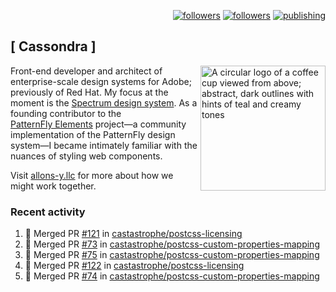 <p align="right"><a rel="me" href="https://front-end.social/@castastrophe">
    <img alt="followers" title="Follow me on Mastodon" src="https://img.shields.io/mastodon/follow/109297102751309835?domain=https%3A%2F%2Ffront-end.social&label=Follow&logo=mastodon&logoColor=white&style=for-the-badge&labelColor=008080&color=006969"/></a>
  <a href="https://codepen.io/castastrophe/">
    <img alt="followers" title="Follow me on CodePen" src="https://img.shields.io/badge/23-1?color=640464&labelColor=7c007c&style=for-the-badge&logo=codepen&label=Follow"/></a>
<a href="https://castastrophe.medium.com/">
    <img alt="publishing" title="View articles on Medium" src="https://img.shields.io/badge/107-1?color=666&labelColor=444&label=subscribe&logo=medium&logoColor=white&style=for-the-badge"/></a>
</p>

## [&nbsp;Cassondra&nbsp;]

<img align="right" src="https://github-production-user-asset-6210df.s3.amazonaws.com/1840295/253016758-ba468774-1cd3-42c2-8f43-947b5eeb5edf.png" height="200" alt="A circular logo of a coffee cup viewed from above; abstract, dark outlines with hints of teal and creamy tones">

Front-end developer and architect of enterprise-scale design systems for Adobe; previously of Red Hat. My focus at the moment is the [Spectrum design system](https://github.com/adobe/spectrum-css). As a founding contributor to the [PatternFly&nbsp;Elements](https://github.com/patternfly/patternfly-elements) project&mdash;a community implementation of the PatternFly design system&mdash;I became intimately familiar with the nuances of styling web components.

Visit [allons-y.llc](http://allons-y.llc/) for more about how we might work together.

### Recent activity

<!--START_SECTION:activity-->
1. 🎉 Merged PR [#121](https://github.com/castastrophe/postcss-licensing/pull/121) in [castastrophe/postcss-licensing](https://github.com/castastrophe/postcss-licensing)
2. 🎉 Merged PR [#73](https://github.com/castastrophe/postcss-custom-properties-mapping/pull/73) in [castastrophe/postcss-custom-properties-mapping](https://github.com/castastrophe/postcss-custom-properties-mapping)
3. 🎉 Merged PR [#75](https://github.com/castastrophe/postcss-custom-properties-mapping/pull/75) in [castastrophe/postcss-custom-properties-mapping](https://github.com/castastrophe/postcss-custom-properties-mapping)
4. 🎉 Merged PR [#122](https://github.com/castastrophe/postcss-licensing/pull/122) in [castastrophe/postcss-licensing](https://github.com/castastrophe/postcss-licensing)
5. 🎉 Merged PR [#74](https://github.com/castastrophe/postcss-custom-properties-mapping/pull/74) in [castastrophe/postcss-custom-properties-mapping](https://github.com/castastrophe/postcss-custom-properties-mapping)
<!--END_SECTION:activity-->
